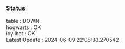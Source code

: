### Status


table : DOWN  
hogwarts : OK  
icy-bot : OK  
Latest Update : 2024-06-09 22:08:33.270542

